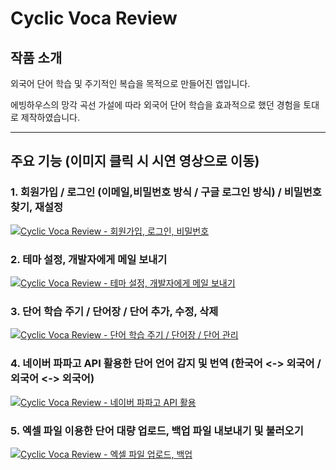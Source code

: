 # Cyclic Voca Review

## 작품 소개

외국어 단어 학습 및 주기적인 복습을 목적으로 만들어진 앱입니다.

에빙하우스의 망각 곡선 가설에 따라 외국어 단어 학습을 효과적으로 했던 경험을 토대로 제작하였습니다.

---

## 주요 기능 (이미지 클릭 시 시연 영상으로 이동)

### 1. 회원가입 / 로그인 (이메일,비밀번호 방식 / 구글 로그인 방식) / 비밀번호 찾기, 재설정
  
[![Cyclic Voca Review - 회원가입, 로그인, 비밀번호](https://user-images.githubusercontent.com/73585246/161056457-de5d7de8-817e-4778-a714-66f642d9d6d5.PNG)](https://youtu.be/SNCOukGS1MU)
  

  
  
### 2. 테마 설정, 개발자에게 메일 보내기
  
[![Cyclic Voca Review - 테마 설정, 개발자에게 메일 보내기](https://user-images.githubusercontent.com/73585246/161056533-41e8eb10-748e-4ae3-b1b7-a1e0e77a0b40.PNG)](https://youtu.be/otBcBsYEPE8)
  
  
  
### 3. 단어 학습 주기 / 단어장 / 단어 추가, 수정, 삭제
  
[![Cyclic Voca Review - 단어 학습 주기 / 단어장 / 단어 관리](https://user-images.githubusercontent.com/73585246/161056771-01ec8763-2849-490b-8f18-b5581e3a74c6.png)](https://youtu.be/K0azs83JVrY)
  
  
  
### 4. 네이버 파파고 API 활용한 단어 언어 감지 및 번역 (한국어 <-> 외국어 / 외국어 <-> 외국어)
  
[![Cyclic Voca Review - 네이버 파파고 API 활용](https://user-images.githubusercontent.com/73585246/161057566-51e229df-90fc-47ce-ad2b-9941474104dd.PNG)](https://youtu.be/O8ysJ7ZhKNo)
  
  
  
### 5. 엑셀 파일 이용한 단어 대량 업로드, 백업 파일 내보내기 및 불러오기
  
[![Cyclic Voca Review - 엑셀 파일 업로드, 백업](https://user-images.githubusercontent.com/73585246/161057591-f508de8e-6276-4202-8694-4a9e6d728652.PNG)](https://youtu.be/DZ5repRYdrY)
